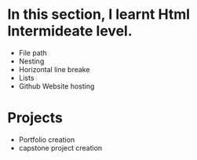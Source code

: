 # In this section, I learnt Html Intermideate level.
- File path
- Nesting
- Horizontal line breake 
- Lists
- Github Website hosting
# Projects
- Portfolio creation
- capstone project creation
